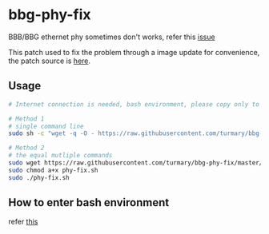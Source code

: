 # bbg-phy-fix

BBB/BBG ethernet phy sometimes don't works, refer this [issue](https://github.com/RobertCNelson/Bootloader-Builder/issues/10)

This patch used to fix the problem through a image update for convenience, 
the patch source is [here](https://github.com/turmary/Bootloader-Builder/commit/328b721d2a3bb5d15c2cd07fb9ffb5be0606d6c8).

## Usage
```bash
# Internet connection is needed, bash environment, please copy only to avoid typo

# Method 1
# single command line
sudo sh -c "wget -q -O - https://raw.githubusercontent.com/turmary/bbg-phy-fix/master/phy-fix.sh | bash"

# Method 2
# the equal mutliple commands
sudo wget https://raw.githubusercontent.com/turmary/bbg-phy-fix/master/phy-fix.sh
sudo chmod a+x phy-fix.sh
sudo ./phy-fix.sh
```

## How to enter bash environment
refer [this](https://elinux.org/Beagleboard:Terminal_Shells#PuTTy)

